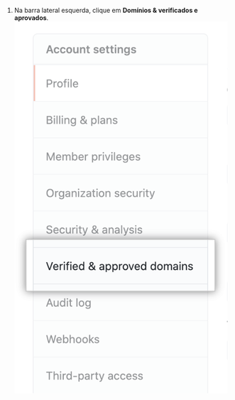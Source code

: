 1. Na barra lateral esquerda, clique em **Domínios & verificados e aprovados**. ![Aba "& domínios aprovados" verificados](/assets/images/help/organizations/verified-domains-button.png)
